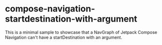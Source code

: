 # compose-navigation-startdestination-with-argument
This is a minimal sample to showcase that a NavGraph of Jetpack Compose Navigation can't have a startDestination with an argument.
